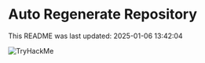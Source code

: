 # Auto Regenerate Repository

This README was last updated: 2025-01-06 13:42:04

 ![TryHackMe](https://tryhackme.com/badge/533634)